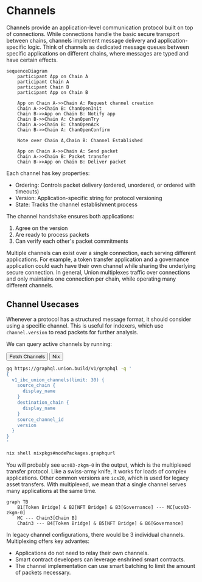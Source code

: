 # Channels

Channels provide an application-level communication protocol built on top of connections. While connections handle the basic secure transport between chains, channels implement message delivery and application-specific logic. Think of channels as dedicated message queues between specific applications on different chains, where messages are typed and have certain effects.

```mermaid
sequenceDiagram
    participant App on Chain A
    participant Chain A
    participant Chain B
    participant App on Chain B

    App on Chain A->>Chain A: Request channel creation
    Chain A->>Chain B: ChanOpenInit
    Chain B->>App on Chain B: Notify app
    Chain B->>Chain A: ChanOpenTry
    Chain A->>Chain B: ChanOpenAck
    Chain B->>Chain A: ChanOpenConfirm

    Note over Chain A,Chain B: Channel Established

    App on Chain A->>Chain A: Send packet
    Chain A->>Chain B: Packet transfer
    Chain B->>App on Chain B: Deliver packet
```

Each channel has key properties:

- Ordering: Controls packet delivery (ordered, unordered, or ordered with timeouts)
- Version: Application-specific string for protocol versioning
- State: Tracks the channel establishment process

The channel handshake ensures both applications:

1. Agree on the version
1. Are ready to process packets
1. Can verify each other's packet commitments

Multiple channels can exist over a single connection, each serving different applications. For example, a token transfer application and a governance application could each have their own channel while sharing the underlying secure connection. In general, Union multiplexes traffic over connections and only maintains one connection per chain, while operating many different channels.

## Channel Usecases

Whenever a protocol has a structured message format, it should consider using a specific channel. This is useful for indexers, which use `channel.version` to read packets for further analysis.

We can query active channels by running:

<div class="tab">
  <button class="tablinks" onclick="openTab(event, 'Command')">Fetch Channels</button>
  <button class="tablinks" onclick="openTab(event, 'Nix')">Nix</button>
</div>

<div id="Command" class="tabcontent">

```bash
gq https://graphql.union.build/v1/graphql -q '
{
  v1_ibc_union_channels(limit: 30) {
    source_chain {
      display_name
    }
    destination_chain {
      display_name
    }
    source_channel_id
	version
  }
}
'
```

</div>

<div id="Nix" class="tabcontent">

```bash
nix shell nixpkgs#nodePackages.graphqurl
```

</div>

You will probably see `ucs03-zkgm-0` in the output, which is the multiplexed transfer protocol. Like a swiss-army knife, it works for loads of complex applications. Other common versions are `ics20`, which is used for legacy asset transfers. With multiplexed, we mean that a single channel serves many applications at the same time.

```mermaid
graph TB
    B1[Token Bridge] & B2[NFT Bridge] & B3[Governance] --- MC[ucs03-zkgm-0]
    MC --- Chain3[Chain B]
    Chain3 --- B4[Token Bridge] & B5[NFT Bridge] & B6[Governance]
```

In legacy channel configurations, there would be 3 individual channels. Multiplexing offers key advantes:

- Applications do not need to relay their own channels.
- Smart contract developers can leverage enshrined smart contracts.
- The channel implementation can use smart batching to limit the amount of packets necessary.
